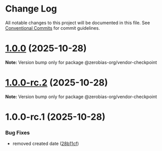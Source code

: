 # Change Log

All notable changes to this project will be documented in this file.
See [Conventional Commits](https://conventionalcommits.org) for commit guidelines.

# [1.0.0](https://github.com/zerobias-org/vendor/compare/@zerobias-org/vendor-checkpoint@1.0.0-rc.2...@zerobias-org/vendor-checkpoint@1.0.0) (2025-10-28)

**Note:** Version bump only for package @zerobias-org/vendor-checkpoint





# [1.0.0-rc.2](https://github.com/zerobias-org/vendor/compare/@zerobias-org/vendor-checkpoint@1.0.0-rc.1...@zerobias-org/vendor-checkpoint@1.0.0-rc.2) (2025-10-28)

**Note:** Version bump only for package @zerobias-org/vendor-checkpoint





# 1.0.0-rc.1 (2025-10-28)


### Bug Fixes

* removed created date ([28b11cf](https://github.com/zerobias-org/vendor/commit/28b11cf2563e9cdadd4b1dc83edd60d2fcd01df0))
